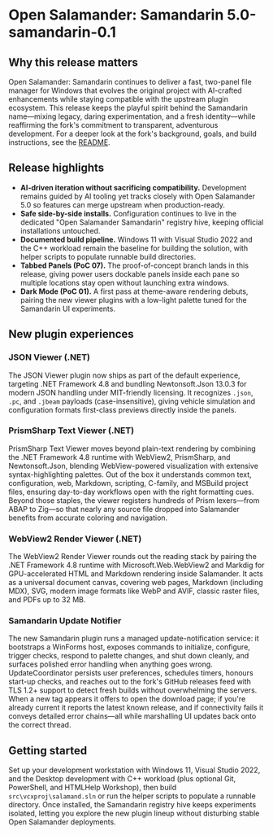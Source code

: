 # Open Salamander: Samandarin 5.0-samandarin-0.1

## Why this release matters

Open Salamander: Samandarin continues to deliver a fast, two-panel file manager for Windows that evolves the original project with AI-crafted enhancements while staying compatible with the upstream plugin ecosystem. This release keeps the playful spirit behind the Samandarin name—mixing legacy, daring experimentation, and a fresh identity—while reaffirming the fork's commitment to transparent, adventurous development. For a deeper look at the fork's background, goals, and build instructions, see the [README](../../README.md).

## Release highlights

- **AI-driven iteration without sacrificing compatibility.** Development remains guided by AI tooling yet tracks closely with Open Salamander 5.0 so features can merge upstream when production-ready.
- **Safe side-by-side installs.** Configuration continues to live in the dedicated "Open Salamander Samandarin" registry hive, keeping official installations untouched.
- **Documented build pipeline.** Windows 11 with Visual Studio 2022 and the C++ workload remain the baseline for building the solution, with helper scripts to populate runnable build directories.
- **Tabbed Panels (PoC 07).** The proof-of-concept branch lands in this release, giving power users dockable panels inside each pane so multiple locations stay open without launching extra windows.
- **Dark Mode (PoC 01).** A first pass at theme-aware rendering debuts, pairing the new viewer plugins with a low-light palette tuned for the Samandarin UI experiments.

## New plugin experiences

### JSON Viewer (.NET)

The JSON Viewer plugin now ships as part of the default experience, targeting .NET Framework 4.8 and bundling Newtonsoft.Json 13.0.3 for modern JSON handling under MIT-friendly licensing. It recognizes `.json`, `.pc`, and `.jbeam` payloads (case-insensitive), giving vehicle simulation and configuration formats first-class previews directly inside the panels.

### PrismSharp Text Viewer (.NET)

PrismSharp Text Viewer moves beyond plain-text rendering by combining the .NET Framework 4.8 runtime with WebView2, PrismSharp, and Newtonsoft.Json, blending WebView-powered visualization with extensive syntax-highlighting palettes. Out of the box it understands common text, configuration, web, Markdown, scripting, C-family, and MSBuild project files, ensuring day-to-day workflows open with the right formatting cues. Beyond those staples, the viewer registers hundreds of Prism lexers—from ABAP to Zig—so that nearly any source file dropped into Salamander benefits from accurate coloring and navigation.

### WebView2 Render Viewer (.NET)

The WebView2 Render Viewer rounds out the reading stack by pairing the .NET Framework 4.8 runtime with Microsoft.Web.WebView2 and Markdig for GPU-accelerated HTML and Markdown rendering inside Salamander. It acts as a universal document canvas, covering web pages, Markdown (including MDX), SVG, modern image formats like WebP and AVIF, classic raster files, and PDFs up to 32 MB.

### Samandarin Update Notifier

The new Samandarin plugin runs a managed update-notification service: it bootstraps a WinForms host, exposes commands to initialize, configure, trigger checks, respond to palette changes, and shut down cleanly, and surfaces polished error handling when anything goes wrong. UpdateCoordinator persists user preferences, schedules timers, honours start-up checks, and reaches out to the fork's GitHub releases feed with TLS 1.2+ support to detect fresh builds without overwhelming the servers. When a new tag appears it offers to open the download page; if you're already current it reports the latest known release, and if connectivity fails it conveys detailed error chains—all while marshalling UI updates back onto the correct thread.

## Getting started

Set up your development workstation with Windows 11, Visual Studio 2022, and the Desktop development with C++ workload (plus optional Git, PowerShell, and HTMLHelp Workshop), then build `src\vcxproj\salamand.sln` or run the helper scripts to populate a runnable directory. Once installed, the Samandarin registry hive keeps experiments isolated, letting you explore the new plugin lineup without disturbing stable Open Salamander deployments.

